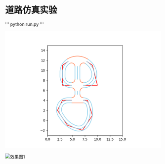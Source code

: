 # 道路仿真实验

'''
python run.py
'''

![效果图](https://github.com/yangpei11/RoadGraph-C-/blob/master/Figure/Figure_1.png  "效果图")

![效果图1](https://github.com/yangpei11/RoadGraph-C-/blob/master/Figure/Figure_2.png  "效果图1")